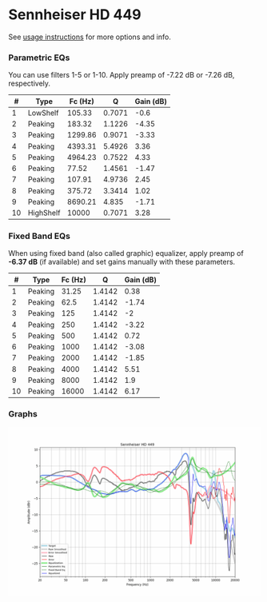 # Sennheiser HD 449
See [usage instructions](https://github.com/jaakkopasanen/AutoEq#usage) for more options and info.

### Parametric EQs
You can use filters 1-5 or 1-10. Apply preamp of -7.22 dB or -7.26 dB, respectively.

|   # | Type      |   Fc (Hz) |      Q |   Gain (dB) |
|-----|-----------|-----------|--------|-------------|
|   1 | LowShelf  |    105.33 | 0.7071 |       -0.6  |
|   2 | Peaking   |    183.32 | 1.1226 |       -4.35 |
|   3 | Peaking   |   1299.86 | 0.9071 |       -3.33 |
|   4 | Peaking   |   4393.31 | 5.4926 |        3.36 |
|   5 | Peaking   |   4964.23 | 0.7522 |        4.33 |
|   6 | Peaking   |     77.52 | 1.4561 |       -1.47 |
|   7 | Peaking   |    107.91 | 4.9736 |        2.45 |
|   8 | Peaking   |    375.72 | 3.3414 |        1.02 |
|   9 | Peaking   |   8690.21 | 4.835  |       -1.71 |
|  10 | HighShelf |  10000    | 0.7071 |        3.28 |

### Fixed Band EQs
When using fixed band (also called graphic) equalizer, apply preamp of **-6.37 dB** (if available) and set gains manually with these parameters.

|   # | Type    |   Fc (Hz) |      Q |   Gain (dB) |
|-----|---------|-----------|--------|-------------|
|   1 | Peaking |     31.25 | 1.4142 |        0.38 |
|   2 | Peaking |     62.5  | 1.4142 |       -1.74 |
|   3 | Peaking |    125    | 1.4142 |       -2    |
|   4 | Peaking |    250    | 1.4142 |       -3.22 |
|   5 | Peaking |    500    | 1.4142 |        0.72 |
|   6 | Peaking |   1000    | 1.4142 |       -3.08 |
|   7 | Peaking |   2000    | 1.4142 |       -1.85 |
|   8 | Peaking |   4000    | 1.4142 |        5.51 |
|   9 | Peaking |   8000    | 1.4142 |        1.9  |
|  10 | Peaking |  16000    | 1.4142 |        6.17 |

### Graphs
![](./Sennheiser%20HD%20449.png)
